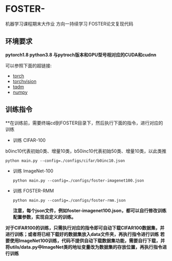 # FOSTER-
机器学习课程期末大作业 方向一持续学习 FOSTER论文复现代码

## 环境要求
**pytorch1.8 python3.8 与pytroch版本和GPU型号相对应的CUDA和cudnn**

可以参照下面的超链接:

- [torch](https://github.com/pytorch/pytorch)
- [torchvision](https://github.com/pytorch/vision)
- [tqdm](https://github.com/tqdm/tqdm)
- [numpy](https://github.com/numpy/numpy)

## 训练指令

**在训练前，需要终端cd到FOSTER目录下，然后执行下面的指令，进行对应的训练

- 训练 CIFAR-100

b0inc10代表初始0类、增量10类，b50inc10代表初始50类、增量10类，以此类推
  ```
  python main.py --config=./configs/cifar/b0inc10.json
  ```
- 训练 ImageNet-100

  ```
  python main.py --config=./configs/foster-imagenet100.json
  ```
- 训练 FOSTER-RMM

  ```
  python main.py --config=./configs/foster-rmm.json
  ```
  
  **注意，每个json文件，例如foster-imagenet100.json，都可以自行修改训练配置参数，实现自定义的训练。**

**对于CIFAR100的训练，只需执行对应的指令即可自动下载CIFAR100数据集，并进行训练；或者将已经下载好的数据集放入data文件夹，再执行指令进行训练**
**若要使用ImageNet100训练，代码不提供自动下载数据集功能，需要自行下载，并将utils/data.py中ImageNet类的地址变量改为数据集的存放位置，再执行指令进行训练**
